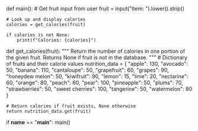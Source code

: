 def main():
    # Get fruit input from user
    fruit = input("Item: ").lower().strip()
    
    # Look up and display calories
    calories = get_calories(fruit)
    
    if calories is not None:
        print(f"Calories: {calories}")


def get_calories(fruit):
    """
    Return the number of calories in one portion of the given fruit.
    Returns None if fruit is not in the database.
    """
    # Dictionary of fruits and their calorie values
    nutrition_data = {
        "apple": 130,
        "avocado": 50,
        "banana": 110,
        "cantaloupe": 50,
        "grapefruit": 60,
        "grapes": 90,
        "honeydew melon": 50,
        "kiwifruit": 90,
        "lemon": 15,
        "lime": 20,
        "nectarine": 60,
        "orange": 80,
        "peach": 60,
        "pear": 100,
        "pineapple": 50,
        "plums": 70,
        "strawberries": 50,
        "sweet cherries": 100,
        "tangerine": 50,
        "watermelon": 80
    }
    
    # Return calories if fruit exists, None otherwise
    return nutrition_data.get(fruit)


if __name__ == "__main__":
    main()